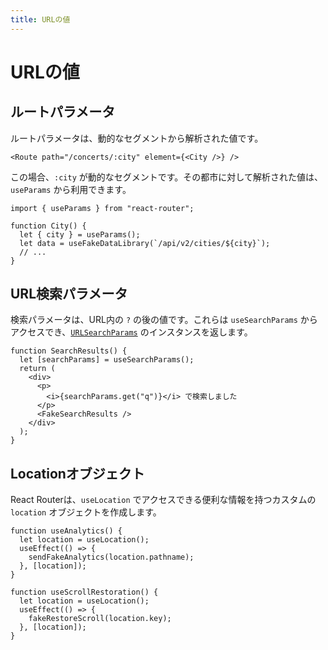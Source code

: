 ```yaml
---
title: URLの値
---
```


# URLの値

## ルートパラメータ

ルートパラメータは、動的なセグメントから解析された値です。

```tsx
<Route path="/concerts/:city" element={<City />} />
```

この場合、`:city` が動的なセグメントです。その都市に対して解析された値は、`useParams` から利用できます。

```tsx
import { useParams } from "react-router";

function City() {
  let { city } = useParams();
  let data = useFakeDataLibrary(`/api/v2/cities/${city}`);
  // ...
}
```

## URL検索パラメータ

検索パラメータは、URL内の `?` の後の値です。これらは `useSearchParams` からアクセスでき、[`URLSearchParams`](https://developer.mozilla.org/en-US/docs/Web/API/URLSearchParams) のインスタンスを返します。

```tsx
function SearchResults() {
  let [searchParams] = useSearchParams();
  return (
    <div>
      <p>
        <i>{searchParams.get("q")}</i> で検索しました
      </p>
      <FakeSearchResults />
    </div>
  );
}
```

## Locationオブジェクト

React Routerは、`useLocation` でアクセスできる便利な情報を持つカスタムの `location` オブジェクトを作成します。

```tsx
function useAnalytics() {
  let location = useLocation();
  useEffect(() => {
    sendFakeAnalytics(location.pathname);
  }, [location]);
}

function useScrollRestoration() {
  let location = useLocation();
  useEffect(() => {
    fakeRestoreScroll(location.key);
  }, [location]);
}
```

